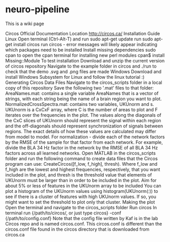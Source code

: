 # neuro-pipeline
This is a wiki page


Circos
Official Documentation Location
http://circos.ca/
Installation Guide
Linux
Open terminal (Ctrl-Alt-T) and run sudo apt-get update
run sudo apt-get install circos
run circos - error messages will likely appear indicating which packages need to be installed
Install missing dependencies
sudo cpan to open the cpan terminal for installing new perl modules
cpan$ install Missing::Module
To test installation
Download and unzip the current version of circos repository
Navigate to the example folder in circos and ./run to check that the demo .svg and .png files are made
Windows
Download and install Windows Subsystem for Linux and follow the linux tutorial :)
Generating Circos Data Files
Navigate to the circos_scripts folder in a local copy of this repository
Save the following two '.mat' files to that folder:
AreaNames.mat: contains a single variable AreaNames that is a vector of strings, with each string being the name of a brain region you want to plot.
NormalizedCrossSpectra.mat: contains two variables, UKUnorm and s. UKUnorm is a CxCxF array, where C is the number of areas to plot and F iterates over the frequencies in the plot. The values along the diagonals of the CxC slices of UKUnorm should represent the signal within each region and the off-diagonals should represent synchronization of signals between regions. The exact details of how these values are calculated may differ from model to model. For normalization - divide each of the network factors by the RMSE of the sample for that factor from each network. For example, divide the BLA 34 Hz factor in the network by the RMSE of all BLA 34 Hz factors across all learned networks.
Open MATLAB in the circos_scripts folder and run the following command to create data files that the Circos program can use: CreateCircos([f_low, f_high], thresh). Where f_low and f_high are the lowest and highest frequencies, respectively, that you want included in the plot, and thresh is the threshold value that elements of UKUnorm must be larger than in order to be included in the plot.
Aim for about 5% or less of features in the UKUnorm array to be included
You can plot a histogram of the UKUnorm values using histogram(UKUnorm(:)) to see if there is a cluster of features with high UKUnorm values. If so, you might want to set the threshold to plot only that cluster.
Making the plot
Open the terminal and navigate to the circos_scripts folder
Run circos
In terminal run {/path/to/circos/, or just type circos} -conf {/path/to/config.conf}
Note that the config file written by Kaf is in the lab Circos repo and is named circos.conf. This circos.conf is different than the circos.conf file found in the circos directory that is downloaded from circos.ca